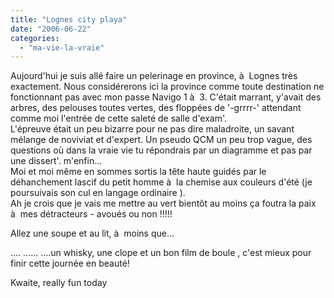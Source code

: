 ```yaml
---
title: "Lognes city playa"
date: "2006-06-22"
categories: 
  - "ma-vie-la-vraie"
---
```


  
Aujourd'hui je suis allé faire un pelerinage en province, à  Lognes très exactement. Nous considérerons ici la province comme toute destination ne fonctionnant pas avec mon passe Navigo 1 à  3. C'était marrant, y'avait des arbres, des pelouses toutes vertes, des floppées de '-grrrr-' attendant comme moi l'entrée de cette saleté de salle d'exam'.  
L'épreuve était un peu bizarre pour ne pas dire maladroite, un savant mélange de noviviat et d'expert. Un pseudo QCM un peu trop vague, des questions où dans la vraie vie tu répondrais par un diagramme et pas par une dissert'. m'enfin...  
Moi et moi même en sommes sortis la tête haute guidés par le déhanchement lascif du petit homme à  la chemise aux couleurs d'été (je poursuivais son cul en langage ordinaire ).  
Ah je crois que je vais me mettre au vert bientôt au moins ça foutra la paix à  mes détracteurs - avoués ou non !!!!!  
  
Allez une soupe et au lit, à  moins que...  
  
.... ...... ....un whisky, une clope et un bon film de boule , c'est mieux pour finir cette journée en beauté!  
  
Kwaite, really fun today
